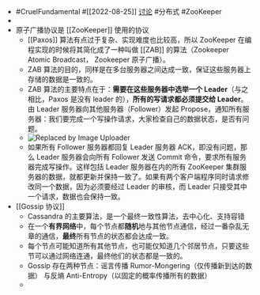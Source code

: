 - #CruelFundamental #[[2022-08-25]] [讨论](https://github.com/CYZH1307/CruelFundamental/tree/main/homework/202208/25) #分布式 #ZooKeeper
-
- 原子广播协议是 [[ZooKeeper]] 使用的协议
	- [[Paxos]] 算法有点过于复杂、实现难度也比较高，所以 ZooKeeper 在编程实现的时候将其简化成了一种叫做 [[ZAB]] 的算法（Zookeeper Atomic Broadcast， Zookeeper 原子广播）。
	- ZAB 算法的目的，同样是在多台服务器之间达成一致，保证这些服务器上存储的数据是一致的。
	- ZAB 算法的主要特点在于：**需要在这些服务器中选举一个 Leader**（与之相比，Paxos 是没有 leader 的），**所有的写请求都必须提交给 Leader**。由 Leader 服务器向其他服务器（Follower）发起 Propose，通知所有服务器：我们要完成一个写操作请求，大家检查自己的数据状态，是否有问题。
	- ![Replaced by Image Uploader](https://vip2.loli.io/2022/08/25/VPuzpWXig2vrsBJ.png)
	- 如果所有 Follower 服务器都回复 Leader 服务器 ACK，即没有问题，那么 Leader 服务器会向所有 Follower 发送 Commit 命令，要求所有服务器完成写操作。这样包括 Leader 服务器在内的所有 ZooKeeper 集群服务器的数据，就都更新并保持一致了。如果有两个客户端程序同时请求修改同一个数据，因为必须要经过 Leader 的审核，而 Leader 只接受其中一个请求，数据也会保持一致。
- [[Gossip 协议]]
	- Cassandra 的主要算法，是一个最终一致性算法，去中心化、支持容错
	- 在一个**有界网络**中，每个节点都**随机**地与其他节点通信，经过一番杂乱无章的通信，**最终**所有节点的状态都会达成一致。
	- 每个节点可能知道所有其他节点，也可能仅知道几个邻居节点，只要这些节可以通过网络连通，最终他们的状态都是一致的。
	- Gossip 存在两种节点：谣言传播 Rumor-Mongering（仅传播新到达的数据） 与反熵 Anti-Entropy（以固定的概率传播所有的数据）
	-